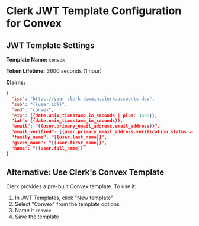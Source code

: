 # Clerk JWT Template Configuration for Convex

## JWT Template Settings

**Template Name:** `convex`

**Token Lifetime:** 3600 seconds (1 hour)

**Claims:**
```json
{
  "iss": "https://your-clerk-domain.clerk.accounts.dev",
  "sub": "{{user.id}}",
  "aud": "convex",
  "exp": {{date.unix_timestamp_in_seconds | plus: 3600}},
  "iat": {{date.unix_timestamp_in_seconds}},
  "email": "{{user.primary_email_address.email_address}}",
  "email_verified": {{user.primary_email_address.verification.status == "verified"}},
  "family_name": "{{user.last_name}}",
  "given_name": "{{user.first_name}}",
  "name": "{{user.full_name}}"
}
```

## Alternative: Use Clerk's Convex Template

Clerk provides a pre-built Convex template. To use it:

1. In JWT Templates, click "New template"
2. Select "Convex" from the template options
3. Name it `convex`
4. Save the template